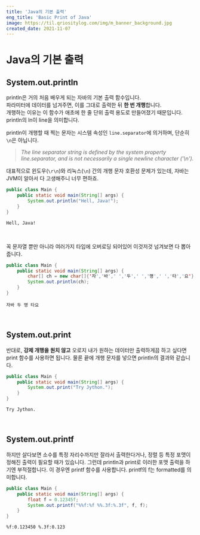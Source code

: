```yaml
---
title: 'Java의 기본 출력'
eng_title: 'Basic Print of Java'
image: https://til.qriositylog.com/img/m_banner_background.jpg
created_date: 2021-11-07
---
```


# Java의 기본 출력

## System.out.println
println은 거의 처음 배우게 되는 자바의 기본 출력 함수입니다.<br />
파라미터에 데이터를 넘겨주면, 이를 그대로 출력한 뒤 **한 번 개행**합니다.<br />
개행하는 이유는 이 함수가 애초에 한 줄 단위 출력 용도로 만들어졌기 때문입니다. println의 ln이 line을 의미합니다.

println이 개행할 때 찍는 문자는 시스템 속성인 `line.separator`에 의거하며, 단순히 `\n`은 아닙니다.

> *The line separator string is defined by the system property line.separator, and is not necessarily a single newline character ('\n').*

대표적으로 윈도우(`\r\n`)와 리눅스(`\n`) 간의 개행 문자 호환성 문제가 있는데, 자바는 JVM이 알아서 다 고생해주니 너무 편하죠.

```java
public class Main {
	public static void main(String[] args) {
        System.out.println("Hell, Java!");
    }
}
```
```text title=결과
Hell, Java!

```
<br />

꼭 문자열 뿐만 아니라 여러가지 타입에 오버로딩 되어있어 이것저것 넘겨보면 다 뽑아줍니다.

```java
public class Main {
	public static void main(String[] args) {
		char[] ch = new char[]{'자','바',' ','두',' ','명',' ','타','요'};
		System.out.println(ch);
	}
}
```
```text title=결과
자바 두 명 타요

```

<br />

## System.out.print
반대로, **강제 개행을 원치 않고** 오로지 내가 원하는 데이터만 출력하게끔 하고 싶다면 print 함수를 사용하면 됩니다. 물론 끝에 개행 문자를 넣으면 println의 결과와 같습니다.

```java
public class Main {
	public static void main(String[] args) {
        System.out.print("Try Jython.");
    }
}
```
```text title="결과"
Try Jython.
```

<br />

## System.out.printf
하지만 살다보면 소수를 특정 자리수까지만 잘라서 출력한다거나, 정렬 등 특정 포맷이 정해진 출력이 필요할 때가 있습니다. 그런데 println과 print로 이러한 포맷 출력을 하기엔 부적절합니다. 이 경우엔 printf 함수를 사용합니다. printf의 f는 formatted를 의미합니다.

```java
public class Main {
	public static void main(String[] args) {
		float f = 0.12345f;
		System.out.printf("%%f:%f %%.3f:%.3f", f, f);
	}
}
```
```text title="결과"
%f:0.123450 %.3f:0.123
```